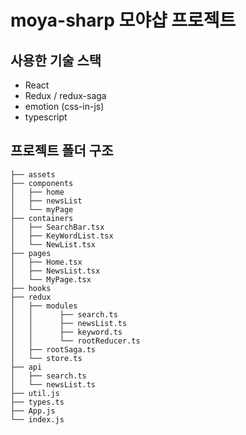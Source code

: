 # moya-sharp 모야샵 프로젝트

## 사용한 기술 스택

- React
- Redux / redux-saga
- emotion (css-in-js)
- typescript

## 프로젝트 폴더 구조

```
├── assets
├── components
│   ├── home
│   ├── newsList
│   └── myPage
├── containers
│   ├── SearchBar.tsx
│   ├── KeyWordList.tsx
│   └── NewList.tsx
├── pages
│   ├── Home.tsx
│   ├── NewsList.tsx
│   └── MyPage.tsx
├── hooks
├── redux
│   ├── modules
│   │      ├── search.ts
│   │      ├── newsList.ts
│   │      ├── keyword.ts
│   │      └── rootReducer.ts
│   ├── rootSaga.ts
│   └── store.ts
├── api
│   ├── search.ts
│   └── newsList.ts
├── util.js
├── types.ts
├── App.js
└── index.js

```